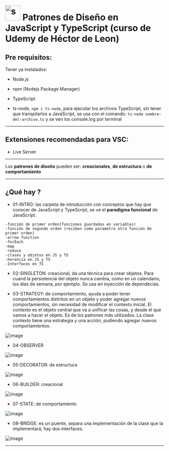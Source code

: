 # <img width="48" height="48" src="https://img.icons8.com/color/48/spotted-patterns.png" alt="spotted-patterns"/> Patrones de Diseño en JavaScript y TypeScript (curso de Udemy de Héctor de Leon)

## Pre requisitos:

Tener ya instalados:

- Node.js

- npm (Nodejs Package Manager)

- TypeScript

- ts-node, ``npm i ts-node``, para ejecutar los archivos TypeScript, sin tener que transpilarlos a JavaScript, se usa con el comando: `ts-node nombre-del-archivo.ts` y se ven los console.log por terminal

---

## Extensiones recomendadas para VSC:

- Live Server

---

Los **patrones de diseño** pueden ser: **creacionales**, **de estructura** o **de comportamiento**

---

## ¿Qué hay ?

- 01-INTRO: las carpeta de introducción con conceptos que hay que conocer de JavaScript y TypeScript, se ve el **paradigma funcional** de JavaScript: 

```
-función de primer orden(funciones guardadas en variables)
-función de segundo orden (reciben como parametro otra función de primer orden)
-arrow function
-forEach
-map
-reduce
-clases y objetos en JS y TS
-herencia en JS y TS
-Interfaces en TS
```

- 02-SINGLETON: creacional, da una técnica para crear objetos. Para cuand la persistencia del objeto nunca cambia, como en un calendario, los días de semana, por ejemplo. Se usa en inyección de dependecias.

- 03-STRATEGY: de comportamiento, ayuda a poder tener comportamientos distintos en un objeto y poder agregar nuevos comportamientos, sin necesidad de modificar el contexto inicial. El contexto es el objeto central que va a unificar las cosas, y desde el que vamos a hacer el objeto. Es de los patrones más utilizados. La clase contexto tiene una estrategia y una acción, pudiendo agregar nuevos comportamientos.

![image](https://github.com/eugenia1984/arquitectura-de-software-patrones/assets/72580574/5995f1a9-e702-431b-9b0f-532372b8ce7a)


- 04-OBSERVER

![image](https://github.com/eugenia1984/arquitectura-de-software-patrones/assets/72580574/efc81499-d4f0-4509-86d7-89e7978667a7)


- 05-DECORATOR: de estructura

![image](https://github.com/eugenia1984/arquitectura-de-software-patrones/assets/72580574/c879435b-f544-4ef4-835a-0feedb3154bb)

- 06-BUILDER: creacional

![image](https://github.com/eugenia1984/arquitectura-de-software-patrones/assets/72580574/f944038f-f363-4e34-8f8a-6ce0e43293fd)

- 07-STATE: de comportamiento

![image](https://github.com/eugenia1984/arquitectura-de-software-patrones/assets/72580574/af496ae1-306f-4cc2-80e4-6085a0a3df43)

- 08-BRIDGE: es un puente, separa una implementación de la clase que la implementará, hay dos interfaces.

![image](https://github.com/eugenia1984/arquitectura-de-software-patrones/assets/72580574/a1bd1ea3-97de-47c8-aac8-394610b1ab55)




---
